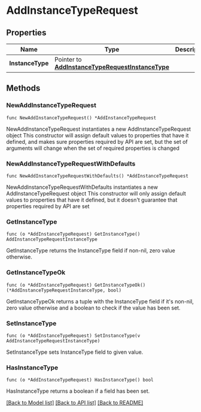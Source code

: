 # AddInstanceTypeRequest

## Properties

Name | Type | Description | Notes
------------ | ------------- | ------------- | -------------
**InstanceType** | Pointer to [**AddInstanceTypeRequestInstanceType**](AddInstanceTypeRequestInstanceType.md) |  | [optional] 

## Methods

### NewAddInstanceTypeRequest

`func NewAddInstanceTypeRequest() *AddInstanceTypeRequest`

NewAddInstanceTypeRequest instantiates a new AddInstanceTypeRequest object
This constructor will assign default values to properties that have it defined,
and makes sure properties required by API are set, but the set of arguments
will change when the set of required properties is changed

### NewAddInstanceTypeRequestWithDefaults

`func NewAddInstanceTypeRequestWithDefaults() *AddInstanceTypeRequest`

NewAddInstanceTypeRequestWithDefaults instantiates a new AddInstanceTypeRequest object
This constructor will only assign default values to properties that have it defined,
but it doesn't guarantee that properties required by API are set

### GetInstanceType

`func (o *AddInstanceTypeRequest) GetInstanceType() AddInstanceTypeRequestInstanceType`

GetInstanceType returns the InstanceType field if non-nil, zero value otherwise.

### GetInstanceTypeOk

`func (o *AddInstanceTypeRequest) GetInstanceTypeOk() (*AddInstanceTypeRequestInstanceType, bool)`

GetInstanceTypeOk returns a tuple with the InstanceType field if it's non-nil, zero value otherwise
and a boolean to check if the value has been set.

### SetInstanceType

`func (o *AddInstanceTypeRequest) SetInstanceType(v AddInstanceTypeRequestInstanceType)`

SetInstanceType sets InstanceType field to given value.

### HasInstanceType

`func (o *AddInstanceTypeRequest) HasInstanceType() bool`

HasInstanceType returns a boolean if a field has been set.


[[Back to Model list]](../README.md#documentation-for-models) [[Back to API list]](../README.md#documentation-for-api-endpoints) [[Back to README]](../README.md)


